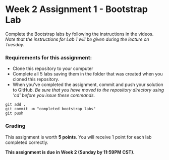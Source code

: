 # Week 2 Assignment 1 - Bootstrap Lab

Complete the Bootstrap labs by following the instructions in the videos.
*Note that the instructions for Lab 1 will be given during the lecture on Tuesday.*

### Requirements for this assignment:

- Clone this repository to your computer
- Complete all 5 labs saving them in the folder that was created when you cloned this repository.
- When you've completed the assignment, commit and push your solution to GitHub. *Be sure that you have moved to the repository directory using 'cd' before you issue these commands.*
```
git add .
git commit -m "completed bootstrap labs"
git push
```

### Grading

This assignment is worth **5 points**.
You will receive 1 point for each lab completed correctly.

**This assignment is due in Week 2 (Sunday by 11:59PM CST).**
